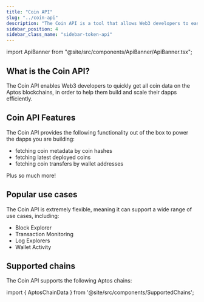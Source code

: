 ```yaml
---
title: "Coin API"
slug: "../coin-api"
description: "The Coin API is a tool that allows Web3 developers to easily access coin data from Aptos blockchains."
sidebar_position: 4
sidebar_class_name: "sidebar-token-api"
---
```


import ApiBanner from "@site/src/components/ApiBanner/ApiBanner.tsx";

<ApiBanner />

## What is the Coin API?

The Coin API enables Web3 developers to quickly get all coin data on the Aptos blockchains, in order to help them build and scale their dapps efficiently.

## Coin API Features

The Coin API provides the following functionality out of the box to power the dapps you are building:

- fetching coin metadata by coin hashes
- fetching latest deployed coins
- fetching coin transfers by wallet addresses

Plus so much more!

## Popular use cases

The Coin API is extremely flexible, meaning it can support a wide range of use cases, including:

- Block Explorer
- Transaction Monitoring
- Log Explorers
- Wallet Activity

## Supported chains

The Coin API supports the following Aptos chains:

import { AptosChainData } from '@site/src/components/SupportedChains';

<AptosChainData/>
